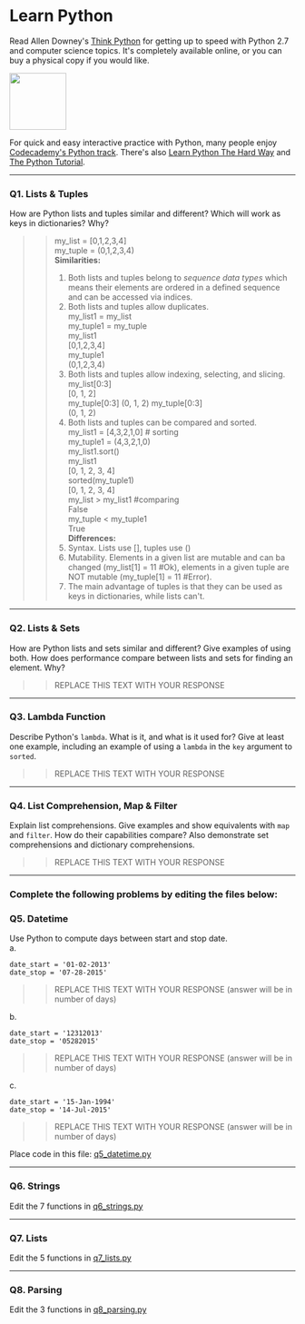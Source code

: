 # Learn Python

Read Allen Downey's [Think Python](http://www.greenteapress.com/thinkpython/) for getting up to speed with Python 2.7 and computer science topics. It's completely available online, or you can buy a physical copy if you would like.

<a href="http://www.greenteapress.com/thinkpython/"><img src="img/think_python.png" style="width: 100px;" target="_blank"></a>

For quick and easy interactive practice with Python, many people enjoy [Codecademy's Python track](http://www.codecademy.com/en/tracks/python). There's also [Learn Python The Hard Way](http://learnpythonthehardway.org/book/) and [The Python Tutorial](https://docs.python.org/2/tutorial/).

---

### Q1. Lists &amp; Tuples

How are Python lists and tuples similar and different? Which will work as keys in dictionaries? Why?

>> my_list = [0,1,2,3,4]  
>> my_tuple = (0,1,2,3,4)  
>> **Similarities:**  
>> 1. Both lists and tuples belong to *sequence data types* which means their elements are ordered in a defined sequence and can be accessed via indices.  
>> 2. Both lists and tuples allow duplicates.  
my_list1 = my_list  
my_tuple1 = my_tuple  
my_list1  
[0,1,2,3,4]  
my_tuple1  
(0,1,2,3,4)   
>> 3. Both lists and tuples allow indexing, selecting, and slicing.   
my_list[0:3]  
[0, 1, 2]  
my_tuple[0:3]
(0, 1, 2)
my_tuple[0:3]   
(0, 1, 2)  
>> 4. Both lists and tuples can be compared and sorted.  
my_list1 = [4,3,2,1,0] # sorting  
my_tuple1 = (4,3,2,1,0)  
my_list1.sort()  
my_list1  
[0, 1, 2, 3, 4]  
sorted(my_tuple1)  
[0, 1, 2, 3, 4]   
my_list > my_list1 #comparing    
False  
my_tuple < my_tuple1  
True  
>> **Differences:**  
>> 1. Syntax. Lists use [], tuples use ()  
>> 2. Mutability. Elements in a given list are mutable and can ba changed (my_list[1] = 11 #Ok), elements in a given tuple are NOT mutable (my_tuple[1] = 11 #Error).  
>> 3. The main advantage of tuples is that they can be used as keys in dictionaries, while lists can't.
---

### Q2. Lists &amp; Sets

How are Python lists and sets similar and different? Give examples of using both. How does performance compare between lists and sets for finding an element. Why?

>> REPLACE THIS TEXT WITH YOUR RESPONSE

---

### Q3. Lambda Function

Describe Python's `lambda`. What is it, and what is it used for? Give at least one example, including an example of using a `lambda` in the `key` argument to `sorted`.

>> REPLACE THIS TEXT WITH YOUR RESPONSE

---

### Q4. List Comprehension, Map &amp; Filter

Explain list comprehensions. Give examples and show equivalents with `map` and `filter`. How do their capabilities compare? Also demonstrate set comprehensions and dictionary comprehensions.

>> REPLACE THIS TEXT WITH YOUR RESPONSE

---

### Complete the following problems by editing the files below:

### Q5. Datetime
Use Python to compute days between start and stop date.   
a.  

```
date_start = '01-02-2013'    
date_stop = '07-28-2015'
```

>> REPLACE THIS TEXT WITH YOUR RESPONSE (answer will be in number of days)

b.  
```
date_start = '12312013'  
date_stop = '05282015'  
```

>> REPLACE THIS TEXT WITH YOUR RESPONSE (answer will be in number of days)

c.  
```
date_start = '15-Jan-1994'      
date_stop = '14-Jul-2015'  
```

>> REPLACE THIS TEXT WITH YOUR RESPONSE  (answer will be in number of days)

Place code in this file: [q5_datetime.py](python/q5_datetime.py)

---

### Q6. Strings
Edit the 7 functions in [q6_strings.py](python/q6_strings.py)

---

### Q7. Lists
Edit the 5 functions in [q7_lists.py](python/q7_lists.py)

---

### Q8. Parsing
Edit the 3 functions in [q8_parsing.py](python/q8_parsing.py)





